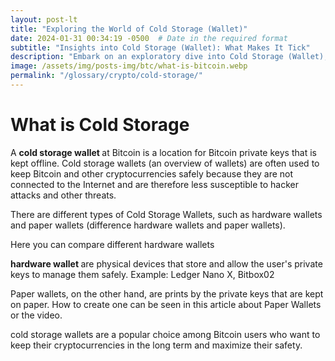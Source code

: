 ```yaml
---
layout: post-lt
title: "Exploring the World of Cold Storage (Wallet)"
date: 2024-01-31 00:34:19 -0500  # Date in the required format
subtitle: "Insights into Cold Storage (Wallet): What Makes It Tick"
description: "Embark on an exploratory dive into Cold Storage (Wallet), gaining insights into its operational mechanisms and its significance in the broader context of digital currencies."
image: /assets/img/posts-img/btc/what-is-bitcoin.webp
permalink: "/glossary/crypto/cold-storage/"
---
```

<h1>What is Cold Storage</h1>

<P> A <strong> cold storage wallet </strong> at Bitcoin is a location for Bitcoin private keys that is kept offline. Cold storage wallets (an overview of wallets) are often used to keep Bitcoin and other cryptocurrencies safely because they are not connected to the Internet and are therefore less susceptible to hacker attacks and other threats. </p> <P> There are different types of Cold Storage Wallets, such as hardware wallets and paper wallets (difference hardware wallets and paper wallets). </p> <P> Here you can compare different hardware wallets </p> <p> <strong> hardware wallet </strong> are physical devices that store and allow the user's private keys to manage them safely. Example: Ledger Nano X, Bitbox02 </p> <p> Paper wallets, on the other hand, are prints by the private keys that are kept on paper. How to create one can be seen in this article about Paper Wallets or the video. </p> <P> cold storage wallets are a popular choice among Bitcoin users who want to keep their cryptocurrencies in the long term and maximize their safety. </p>
